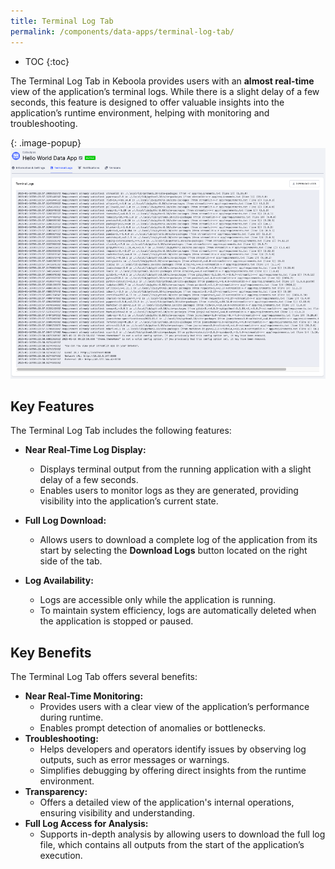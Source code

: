 ```yaml
---
title: Terminal Log Tab
permalink: /components/data-apps/terminal-log-tab/
---
```


* TOC
{:toc}

The Terminal Log Tab in Keboola provides users with an **almost real-time** view of the application’s terminal logs. 
While there is a slight delay of a few seconds, this feature is designed to offer valuable insights into the application’s runtime environment, 
helping with monitoring and troubleshooting.

{: .image-popup}
![Screenshot - Hello World Data App](/components/data-apps/terminal-log-tab/hello-world.png)

## Key Features
The Terminal Log Tab includes the following features:

- **Near Real-Time Log Display:**
    - Displays terminal output from the running application with a slight delay of a few seconds.
    - Enables users to monitor logs as they are generated, providing visibility into the application’s current state.
- **Full Log Download:**
    - Allows users to download a complete log of the application from its start by selecting the **Download Logs** button located on the right side of the tab.

- **Log Availability:**
    - Logs are accessible only while the application is running.
    - To maintain system efficiency, logs are automatically deleted when the application is stopped or paused.

## Key Benefits
The Terminal Log Tab offers several benefits:

- **Near Real-Time Monitoring:**
    - Provides users with a clear view of the application’s performance during runtime.
    - Enables prompt detection of anomalies or bottlenecks.
- **Troubleshooting:**
    - Helps developers and operators identify issues by observing log outputs, such as error messages or warnings.
    - Simplifies debugging by offering direct insights from the runtime environment.
- **Transparency:**
    - Offers a detailed view of the application's internal operations, ensuring visibility and understanding.
- **Full Log Access for Analysis:**
    - Supports in-depth analysis by allowing users to download the full log file, which contains all outputs from the start of the application’s execution.
